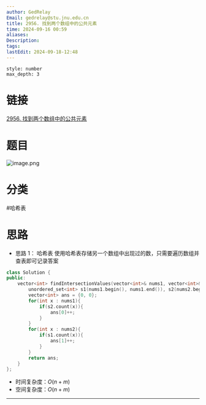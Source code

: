 ```yaml
---
author: GedRelay
Email: gedrelay@stu.jnu.edu.cn
title: 2956. 找到两个数组中的公共元素
time: 2024-09-16 00:59
aliases: 
Description: 
tags: 
lastEdit: 2024-09-18-12:48
---
```


```toc
style: number
max_depth: 3
```

# 链接
[2956. 找到两个数组中的公共元素](https://leetcode.cn/problems/find-common-elements-between-two-arrays/) 

# 题目
![image.png](https://ged-pic-bed.oss-cn-guangzhou.aliyuncs.com/img/202409160059309.png)


# 分类
#哈希表 

# 思路
- 思路 1：
哈希表
使用哈希表存储另一个数组中出现过的数，只需要遍历数组并查表即可记录答案


```cpp
class Solution {
public:
    vector<int> findIntersectionValues(vector<int>& nums1, vector<int>& nums2) {
        unordered_set<int> s1(nums1.begin(), nums1.end()), s2(nums2.begin(), nums2.end());
        vector<int> ans = {0, 0};
        for(int x : nums1){
            if(s2.count(x)){
                ans[0]++;
            }
        }
        for(int x : nums2){
            if(s1.count(x)){
                ans[1]++;
            }
        }
        return ans;
    }
};
```


- 时间复杂度：${O\left( n+m \right)  }$ 
- 空间复杂度：${O\left( n+m \right)  }$ 


---


